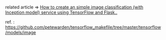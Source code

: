 related article => [How to create an simple image classification (with Inception model) service using TensorFlow and Flask..]()

ref. : https://github.com/petewarden/tensorflow_makefile/tree/master/tensorflow/models/image